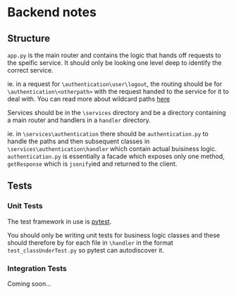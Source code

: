 # Backend notes

## Structure

`app.py` is the main router and contains the logic that hands off requests to the speific service. It should only be looking one level deep to identify the correct service.

ie. in a request for `\authentication\user\logout`, the routing should be for `\authentication\<otherpath>` with the request handed to the service for it to deal with. You can read more about wildcard paths [here](http://flask.pocoo.org/docs/0.12/quickstart/#variable-rules)

Services should be in the `\services` directory and be a directory containing a main router and handlers in a `handler` directory. 

ie. in `\services\authentication` there should be `authentication.py` to handle the paths and then subsequent classes in `\services\authentication\handler` which contain actual buisiness logic. `authentication.py` is essentially a facade which exposes only one method, `getResponse` which is `jsonify`ied and returned to the client. 

## Tests

### Unit Tests

The test framework in use is [pytest](https://docs.pytest.org/en/latest/index.html). 

You should only be writing unit tests for business logic classes and these should therefore by for each file in `\handler` in the format `test_classUnderTest.py` so pytest can autodiscover it.  

### Integration Tests

Coming soon... 
